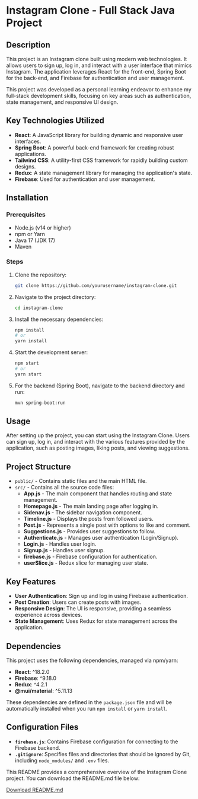 
# Instagram Clone - Full Stack Java Project

## Description

This project is an Instagram clone built using modern web technologies. It allows users to sign up, log in, and interact with a user interface that mimics Instagram. The application leverages React for the front-end, Spring Boot for the back-end, and Firebase for authentication and user management.

This project was developed as a personal learning endeavor to enhance my full-stack development skills, focusing on key areas such as authentication, state management, and responsive UI design.

## Key Technologies Utilized

- **React**: A JavaScript library for building dynamic and responsive user interfaces.
- **Spring Boot**: A powerful back-end framework for creating robust applications.
- **Tailwind CSS**: A utility-first CSS framework for rapidly building custom designs.
- **Redux**: A state management library for managing the application's state.
- **Firebase**: Used for authentication and user management.

## Installation

### Prerequisites
- Node.js (v14 or higher)
- npm or Yarn
- Java 17 (JDK 17)
- Maven

### Steps
1. Clone the repository:
    ```bash
    git clone https://github.com/yourusername/instagram-clone.git
    ```
2. Navigate to the project directory:
    ```bash
    cd instagram-clone
    ```
3. Install the necessary dependencies:
    ```bash
    npm install
    # or
    yarn install
    ```

4. Start the development server:
    ```bash
    npm start
    # or
    yarn start
    ```

5. For the backend (Spring Boot), navigate to the backend directory and run:
    ```bash
    mvn spring-boot:run
    ```

## Usage

After setting up the project, you can start using the Instagram Clone. Users can sign up, log in, and interact with the various features provided by the application, such as posting images, liking posts, and viewing suggestions.

## Project Structure

- `public/` - Contains static files and the main HTML file.
- `src/` - Contains all the source code files:
  - **App.js** - The main component that handles routing and state management.
  - **Homepage.js** - The main landing page after logging in.
  - **Sidenav.js** - The sidebar navigation component.
  - **Timeline.js** - Displays the posts from followed users.
  - **Post.js** - Represents a single post with options to like and comment.
  - **Suggestions.js** - Provides user suggestions to follow.
  - **Authenticate.js** - Manages user authentication (Login/Signup).
  - **Login.js** - Handles user login.
  - **Signup.js** - Handles user signup.
  - **firebase.js** - Firebase configuration for authentication.
  - **userSlice.js** - Redux slice for managing user state.

## Key Features

- **User Authentication**: Sign up and log in using Firebase authentication.
- **Post Creation**: Users can create posts with images.
- **Responsive Design**: The UI is responsive, providing a seamless experience across devices.
- **State Management**: Uses Redux for state management across the application.

## Dependencies

This project uses the following dependencies, managed via npm/yarn:

- **React**: ^18.2.0
- **Firebase**: ^9.18.0
- **Redux**: ^4.2.1
- **@mui/material**: ^5.11.13

These dependencies are defined in the `package.json` file and will be automatically installed when you run `npm install` or `yarn install`.

## Configuration Files

- **`firebase.js`**: Contains Firebase configuration for connecting to the Firebase backend.
- **`.gitignore`**: Specifies files and directories that should be ignored by Git, including `node_modules/` and `.env` files.



This README provides a comprehensive overview of the Instagram Clone project. You can download the README.md file below:

[Download README.md](sandbox:/mnt/data/README.md)
